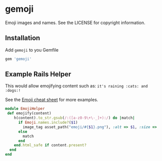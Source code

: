 gemoji
======
Emoji images and names. See the LICENSE for copyright information.


Installation
------------
Add `gemoji` to you Gemfile

``` ruby
gem 'gemoji'
```


Example Rails Helper
--------------------
This would allow emojifying content such as: `it's raining :cats: and :dogs:!`

See the [Emoji cheat sheet](http://www.emoji-cheat-sheet.com) for more examples.

```ruby
module EmojiHelper
 def emojify(content)
    h(content).to_str.gsub(/:([a-z0-9\+\-_]+):/) do |match|
      if Emoji.names.include?($1)
        image_tag asset_path("emoji/#{$1}.png"), :alt => $1, :size => '20x20', :style => 'vertical-align: middle'
      else
        match
      end
    end.html_safe if content.present?
  end
end
```

